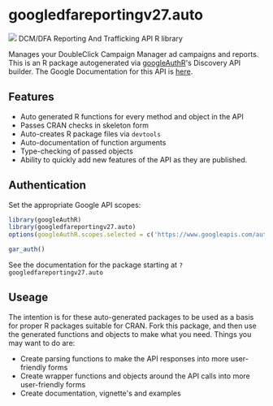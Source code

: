# googledfareportingv27.auto
![](https://www.google.com/images/icons/product/doubleclick-32.gif)
DCM/DFA Reporting And Trafficking API R library

Manages your DoubleClick Campaign Manager ad campaigns and reports.
This is an R package autogenerated via [googleAuthR](http://code.markedmondson.me/googleAuthR)'s Discovery API builder. 
The Google Documentation for this API is [here](https://developers.google.com/doubleclick-advertisers/).

## Features 
 * Auto generated R functions for every method and object in the API
 * Passes CRAN checks in skeleton form
 * Auto-creates R package files via `devtools`
 * Auto-documentation of function arguments
 * Type-checking of passed objects
 * Ability to quickly add new features of the API as they are published.

## Authentication
Set the appropriate Google API scopes:

```r
library(googleAuthR)
library(googledfareportingv27.auto)
options(googleAuthR.scopes.selected = c('https://www.googleapis.com/auth/ddmconversions', 'https://www.googleapis.com/auth/dfareporting', 'https://www.googleapis.com/auth/dfatrafficking'))

gar_auth()
```
 See the documentation for the package starting at `?googledfareportingv27.auto`
## Useage
The intention is for these auto-generated packages to be used as a basis for proper R packages suitable for CRAN.
Fork this package, and then use the generated functions and objects to make what you need.
Things you may want to do are:
* Create parsing functions to make the API responses into more user-friendly forms
* Create wrapper functions and objects around the API calls into more user-friendly forms
* Create documentation, vignette's and examples

